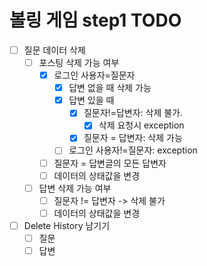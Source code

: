 # 볼링 게임 step1 TODO
- [ ] 질문 데이터 삭제
    - [ ] 포스팅 삭제 가능 여부
        - [X] 로그인 사용자=질문자
            - [X] 답변 없을 때 삭제 가능
            - [X] 답변 있을 때
                - [X] 질문자!=답변자: 삭제 불가.
                    - [X] 삭제 요청시 exception
                - [X] 질문자 = 답변자: 삭제 가능
            - [ ] 로그인 사용자!=질문자: exception

        - [ ] 질문자 = 답변글의 모든 답변자
        - [ ] 데이터의 상태값을 변경
    - [ ] 답변 삭제 가능 여부
        - [ ] 질문자 != 답변자 -> 삭제 불가
        - [ ] 데이터의 상태값을 변경

- [ ] Delete History 남기기
    - [ ] 질문
    - [ ] 답변